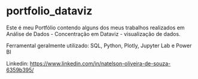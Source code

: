 # portfolio_dataviz

Este é meu Portfólio contendo alguns dos meus trabalhos realizados em Análise de Dados - Concentração em Dataviz - visualização de dados.

Ferramental geralmente utilizado: SQL, Python, Plotly, Jupyter Lab e Power BI

Linkedin: https://www.linkedin.com/in/natelson-oliveira-de-souza-6359b395/
